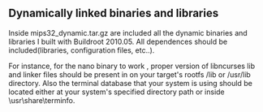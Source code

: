 
## Dynamically linked binaries and libraries

Inside mips32_dynamic.tar.gz are included all the dynamic binaries and libraries I built with Buildroot 2010.05. All dependences should be included(libraries, configuration files, etc..).

For instance, for the nano binary to work , proper version of libncurses lib and linker files should be present in on your target's rootfs /lib or /usr/lib directory. Also the terminal database that your system is using should be located either at your system's specified directory path or inside \usr\share\terminfo\.

